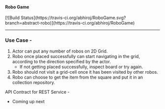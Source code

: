 <h4>Robo Game</h4>
[![Build Status](https://travis-ci.org/abhiroj/RoboGame.svg?branch=abstract-robo)](https://travis-ci.org/abhiroj/RoboGame)
<hr/>
<h3>Use Case -</h3>

  1. Actor can put any number of robos on 2D Grid.
  2. Robo once placed successfully can start navigating in the grid, according to the direction specified by the actor.
      * If not getting placed successfully, inspect board or try again.
  3. Robo should not visit a grid-cell once it has been visited by other robos.
  4. Robo can choose to get the item from the square and put it in an collection repository.

API Contract for REST Service - 

- Coming up next
